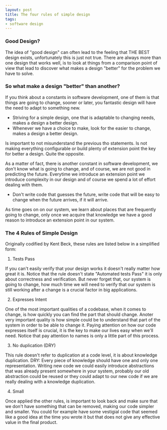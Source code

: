 ```yaml
---
layout: post
title: The four rules of simple design
tags: 
- software design
---
```


### Good Design?

The idea of "good design" can often lead to the feeling that THE BEST design exists, unfortunately this is just not true. There are always more than one design that works well, is to look at things from a comparison point of view that lead to discover what makes a design "better" for the problem we have to solve.

### So what make a design "better" than another?

If you think about a constants in software development, one of them is that things are going to change, sooner or later, you fantastic design will have the need to adapt to something new.

- Striving for a simple design, one that is adaptable to changing needs, makes a design a better design.
- Whenever we have a choice to make, look for the easier to change, makes a design a better design.

Is important to not misunderstand the previous tho statements. Is not making everything configurable or build plenty of extension point the key for better a design. Quite the opposite.

As a matter of fact, there is another constant in software development, we don't know what is going to change, and of course, we are not good in predicting the future. Everytime we introduce an extension point we introduce complexity in our design and of course we spend a lot of effort dealing with them.

- Don't write code that guesses the future, write code that will be easy to change when the future arrives, if it will arrive.

As time goes on on our system, we learn about places that are frequently going to change, only once we acquire that knowledge we have a good reason to introduce an extension point in our system.

### The 4 Rules of Simple Design

Originally codified by Kent Beck, these rules are listed below in a simplified form:

1. Tests Pass

If you can't easily verify that your design works it doesn't really matter how great it is. Notice that the rule doesn't state "Automated tests Pass" it is only about correctness and verification. But never forget that, our system is going to change, how much time we will need to verify that our system is still working after a change is a crucial factor in big applications.

2. Expresses Intent

One of the most important qualities of a codebase, when it comes to change, is how quickly you can find the part that should change. Anoter very important quality is how simple could be to understand that part of the system in order to be able to change it. Paying attention on how our code expresses itself is crucial, it is the key to make our lives easy when we'll need. Notice that pay attention to names is only a little part of this process.

3. No duplication (DRY)

This rule doesn't refer to duplication at a code level, it is about knowledge duplication. DRY: Every piece of knowledge should have one and only one representation. Writing new code we could easily introduce abstractions that was already present somewhere in your system, probably our old abstraction could be reused or they could adapt to our new code if we are really dealing with a knowledge duplication.

4. Small

Once applied the other rules, is important to look back and make sure that we don't have something that can be removed, making our code simpler and smaller. You could for example have some vestigial code that seemed like a good idea at the time you wrote it but that does not give any effective value in the final product.
